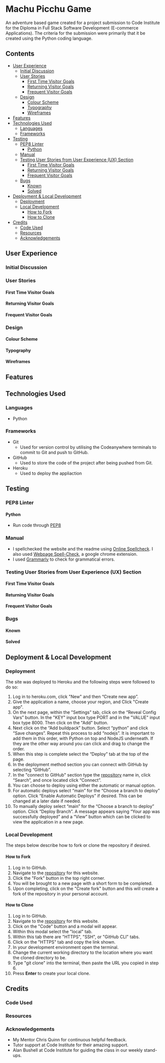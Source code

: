 # Machu Picchu Game
An adventure based game created for a project submission to Code Institute for the Diploma in Full Stack Software Development
(E-commerce Applications). The criteria for the submission were primarily that it be created using the Python coding language.

## Contents
- [User Experience](#user-experience)
    - [Initial Discussion](#initial-discussion)
    - [User Stories](#user-stories)
        - [First Time Visitor Goals](#first-time-visitor-goals)
        - [Returning Visitor Goals](#returning-visitor-goals)
        - [Frequent Visitor Goals](#frequent-visitor-goals)
    - [Design](#design)
        - [Colour Scheme](#colour-scheme)
        - [Typography](#typography)
        - [Wireframes](#wireframes)
- [Features](#features)
- [Technologies Used](#technologies-used)
    - [Languages](#languages)
    - [Frameworks](#frameworks)
- [Testing](#testing)
    - [PEP8 Linter](#pep8-linter)
        - [Python](#python)
    - [Manual](#manual)
    - [Testing User Stories from User Experience (UX) Section](#testing-user-stories-from-user-experience-ux-section)
        - [First Time Visitor Goals](#first-time-visitor-goals-1)
        - [Returning Visitor Goals](#returning-visitor-goals-1)
        - [Frequent Visitor Goals](#frequent-visitor-goals-1)
    - [Bugs](#bugs)
        - [Known](#known)
        - [Solved](#solved)
- [Deployment & Local Development](#deployment--local-development)
    - [Deployment](#deployment)
    - [Local Development](#local-development)
        - [How to Fork](#how-to-fork)
        - [How to Clone](#how-to-clone)
- [Credits](#credits)
    - [Code Used](#code-used)
    - [Resources](#resources)
    - [Acknowledgements](#acknowledgements)
## User Experience

### Initial Discussion
### User Stories
#### First Time Visitor Goals
#### Returning Visitor Goals
#### Frequent Visitor Goals
### Design
#### Colour Scheme
#### Typography
#### Wireframes


## Features


##  Technologies Used
### Languages
- Python
### Frameworks
- Git
    - Used for version control by utilising the Codeanywhere terminals to commit to Git and push to GitHub.
- GitHub
    - Used to store the code of the project after being pushed from Git.
- Heroku
    - Used to deploy the appliaction

## Testing
### PEP8 Linter
#### Python
- Run code through [PEP8](https://pep8ci.herokuapp.com/)
### Manual
- I spellchecked the website and the readme using [Online Spellcheck](https://www.online-spellcheck.com/). I also used
[Webpage Spell-Check](https://chrome.google.com/webstore/detail/webpage-spell-check/mgdhaoimpabdhmacaclbbjddhngchjik), a google chrome extension.
- I used [Grammarly](https://www.grammarly.com/) to check for grammatical errors.

### Testing User Stories from User Experience (UX) Section
#### First Time Visitor Goals
 
#### Returning Visitor Goals
  
#### Frequent Visitor Goals

### Bugs
#### Known

#### Solved


## Deployment & Local Development
### Deployment
The site was deployed to Heroku and the following steps were followed to do so:
1. Log in to heroku.com, click "New" and then “Create new app”.
2. Give the application a name, choose your region, and Click "Create app".
3. On the next page, within the "Settings" tab, click on the “Reveal Config Vars” button. In the "KEY" input box type PORT and in the "VALUE" input box type 8000. Then click on the "Add" button.
4. Next click on the “Add buildpack” button. Select “python” and click “Save changes”. Repeat this process to add “nodejs”. It is
important to add them in this order, with Python on top and NodeJS underneath. If they are the other way around you can click and drag
to change the order.
6. When this step is complete select the “Deploy” tab at the top of the page.
7. In the deployment method section you can connect with GitHub by selecting “GitHub”.
8. In the "connect to GitHub" section type the [repository](https://github.com/decant09/machu-picchu-game) name in, click “Search”,
and once located click “Connect”.
9. You can choose to deploy using either the automatic or manual option.
10. For automatic deploys select “main” for the “Choose a branch to deploy” option. Click “Enable Automatic Deploys” if desired. This
can be changed at a later date if needed.
11. To manually deploy select “main” for the “Choose a branch to deploy” option. Click “Deploy Branch”. A message appears saying
“Your app was successfully deployed” and a “View” button which can be clicked to view the application in a new page.

### Local Development
The steps below describe how to fork or clone the repository if desired.
#### How to Fork
1. Log in to GitHub.
2. Navigate to the [repository](https://github.com/decant09/machu-picchu-game) for this website.
3. Click the "Fork" button in the top right corner.
4. You will be brought to a new page with a short form to be completed.
5. Upon completing, click on the "Create fork" button and this will create a fork of the repository in your personal account.

#### How to Clone
1. Log in to GitHub.
2. Navigate to the [repository](https://github.com/decant09/machu-picchu-game) for this website.
3. Click on the "Code" button and a modal will appear.
4. Within this modal select the "local" tab.
5. Within this tab there are "HTTPS", "SSH", or "GitHub CLI" tabs.
6. Click on the "HTTPS" tab and copy the link shown.
7. In your development environment open the terminal.
8. Change the current working directory to the location where you want the cloned directory to be.
9. Type "git clone" into the terminal, then paste the URL you copied in step 6.
10. Press **Enter** to create your local clone.

## Credits
### Code Used

### Resources

### Acknowledgements
- My Mentor Chris Quinn for continuous helpful feedback.
- Tutor support at Code Institute for their amazing support.
- Alan Bushell at Code Institute for guiding the class in our weekly stand-ups.